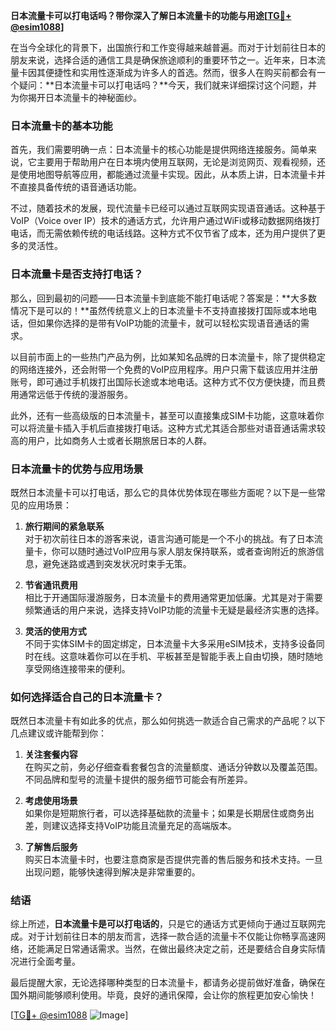 **日本流量卡可以打电话吗？带你深入了解日本流量卡的功能与用途[[TG💪+ @esim1088](https://t.me/s/esim1088)]**

在当今全球化的背景下，出国旅行和工作变得越来越普遍。而对于计划前往日本的朋友来说，选择合适的通信工具是确保旅途顺利的重要环节之一。近年来，日本流量卡因其便捷性和实用性逐渐成为许多人的首选。然而，很多人在购买前都会有一个疑问：**日本流量卡可以打电话吗？**今天，我们就来详细探讨这个问题，并为你揭开日本流量卡的神秘面纱。

### 日本流量卡的基本功能

首先，我们需要明确一点：日本流量卡的核心功能是提供网络连接服务。简单来说，它主要用于帮助用户在日本境内使用互联网，无论是浏览网页、观看视频，还是使用地图导航等应用，都能通过流量卡实现。因此，从本质上讲，日本流量卡并不直接具备传统的语音通话功能。

不过，随着技术的发展，现代流量卡已经可以通过互联网实现语音通话。这种基于VoIP（Voice over IP）技术的通话方式，允许用户通过WiFi或移动数据网络拨打电话，而无需依赖传统的电话线路。这种方式不仅节省了成本，还为用户提供了更多的灵活性。

### 日本流量卡是否支持打电话？

那么，回到最初的问题——日本流量卡到底能不能打电话呢？答案是：**大多数情况下是可以的！**虽然传统意义上的日本流量卡不支持直接拨打国际或本地电话，但如果你选择的是带有VoIP功能的流量卡，就可以轻松实现语音通话的需求。

以目前市面上的一些热门产品为例，比如某知名品牌的日本流量卡，除了提供稳定的网络连接外，还会附带一个免费的VoIP应用程序。用户只需下载该应用并注册账号，即可通过手机拨打出国际长途或本地电话。这种方式不仅方便快捷，而且费用通常远低于传统的漫游服务。

此外，还有一些高级版的日本流量卡，甚至可以直接集成SIM卡功能，这意味着你可以将流量卡插入手机后直接拨打电话。这种方式尤其适合那些对语音通话需求较高的用户，比如商务人士或者长期旅居日本的人群。

### 日本流量卡的优势与应用场景

既然日本流量卡可以打电话，那么它的具体优势体现在哪些方面呢？以下是一些常见的应用场景：

1. **旅行期间的紧急联系**  
   对于初次前往日本的游客来说，语言沟通可能是一个不小的挑战。有了日本流量卡，你可以随时通过VoIP应用与家人朋友保持联系，或者查询附近的旅游信息，避免迷路或遇到突发状况时束手无策。

2. **节省通讯费用**  
   相比于开通国际漫游服务，日本流量卡的费用通常更加低廉。尤其是对于需要频繁通话的用户来说，选择支持VoIP功能的流量卡无疑是最经济实惠的选择。

3. **灵活的使用方式**  
   不同于实体SIM卡的固定绑定，日本流量卡大多采用eSIM技术，支持多设备同时在线。这意味着你可以在手机、平板甚至是智能手表上自由切换，随时随地享受网络连接带来的便利。

### 如何选择适合自己的日本流量卡？

既然日本流量卡有如此多的优点，那么如何挑选一款适合自己需求的产品呢？以下几点建议或许能帮到你：

1. **关注套餐内容**  
   在购买之前，务必仔细查看套餐包含的流量额度、通话分钟数以及覆盖范围。不同品牌和型号的流量卡提供的服务细节可能会有所差异。

2. **考虑使用场景**  
   如果你是短期旅行者，可以选择基础款的流量卡；如果是长期居住或商务出差，则建议选择支持VoIP功能且流量充足的高端版本。

3. **了解售后服务**  
   购买日本流量卡时，也要注意商家是否提供完善的售后服务和技术支持。一旦出现问题，能够快速得到解决是非常重要的。

### 结语

综上所述，**日本流量卡是可以打电话的**，只是它的通话方式更倾向于通过互联网完成。对于计划前往日本的朋友而言，选择一款合适的流量卡不仅能让你畅享高速网络，还能满足日常通话需求。当然，在做出最终决定之前，还是要结合自身实际情况进行全面考量。

最后提醒大家，无论选择哪种类型的日本流量卡，都请务必提前做好准备，确保在国外期间能够顺利使用。毕竟，良好的通讯保障，会让你的旅程更加安心愉快！

[[TG💪+ @esim1088](https://t.me/s/esim1088) ![Image](https://i.postimg.cc/4NQfJmqS/Snipaste-2025-05-13-00-14-12.png)]